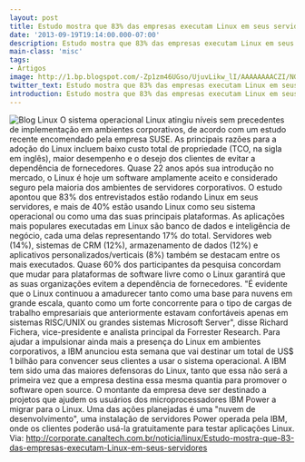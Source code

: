 ```yaml
---
layout: post
title: Estudo mostra que 83% das empresas executam Linux em seus servidores .
date: '2013-09-19T19:14:00.000-07:00'
description: Estudo mostra que 83% das empresas executam Linux em seus servidores .
main-class: 'misc'
tags:
- Artigos
image: http://1.bp.blogspot.com/-Zp1zm46UGso/UjuvLikw_lI/AAAAAAAACZI/NGuOsw_0B14/s72-c/servidor_linux.png
twitter_text: Estudo mostra que 83% das empresas executam Linux em seus servidores .
introduction: Estudo mostra que 83% das empresas executam Linux em seus servidores .
---
```

![Blog Linux](http://1.bp.blogspot.com/-Zp1zm46UGso/UjuvLikw_lI/AAAAAAAACZI/NGuOsw_0B14/s200/servidor_linux.png "Blog Linux")
 O sistema operacional Linux atingiu níveis sem precedentes de implementação em ambientes corporativos, de acordo com um estudo recente encomendado pela empresa SUSE. As principais razões para a adoção do Linux incluem baixo custo total de propriedade (TCO, na sigla em inglês), maior desempenho e o desejo dos clientes de evitar a dependência de fornecedores.
 Quase 22 anos após sua introdução no mercado, o Linux é hoje um software amplamente aceito e considerado seguro pela maioria dos ambientes de servidores corporativos. O estudo apontou que 83% dos entrevistados estão rodando Linux em seus servidores, e mais de 40% estão usando Linux como seu sistema operacional ou como uma das suas principais plataformas.
 As aplicações mais populares executadas em Linux são banco de dados e inteligência de negócio, cada uma delas representando 17% do total. Servidores web (14%), sistemas de CRM (12%), armazenamento de dados (12%) e aplicativos personalizados/verticais (8%) também se destacam entre os mais executados.
 Quase 60% dos participantes da pesquisa concordam que mudar para plataformas de software livre como o Linux garantirá que as suas organizações evitem a dependência de fornecedores. "É evidente que o Linux continuou a amadurecer tanto como uma base para nuvens em grande escala, quanto como um forte concorrente para o tipo de cargas de trabalho empresariais que anteriormente estavam confortáveis apenas em sistemas RISC/UNIX ou grandes sistemas Microsoft Server", disse Richard Fichera, vice-presidente e analista principal da Forrester Research.
 Para ajudar a impulsionar ainda mais a presença do Linux em ambientes corporativos, a IBM anunciou esta semana que vai destinar um total de US$ 1 bilhão para convencer seus clientes a usar o sistema operacional. A IBM tem sido uma das maiores defensoras do Linux, tanto que essa não será a primeira vez que a empresa destina essa mesma quantia para promover o software open source.
 O montante da empresa deve ser destinado a projetos que ajudem os usuários dos microprocessadores IBM Power a migrar para o Linux. Uma das ações planejadas é uma "nuvem de desenvolvimento", uma instalação de servidores Power operada pela IBM, onde os clientes poderão usá-la gratuitamente para testar aplicações Linux.
Via: http://corporate.canaltech.com.br/noticia/linux/Estudo-mostra-que-83-das-empresas-executam-Linux-em-seus-servidores
